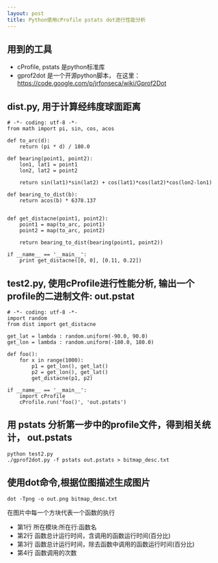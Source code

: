```yaml
---
layout: post
title: Python使用cProfile pstats dot进行性能分析
---
```


## 用到的工具

  * cProfile, pstats 是python标准库 
  * gprof2dot 是一个开源python脚本， 在这里： <https://code.google.com/p/jrfonseca/wiki/Gprof2Dot>

## dist.py, 用于计算经纬度球面距离

    # -*- coding: utf-8 -*-
    from math import pi, sin, cos, acos
    
    def to_arc(d):
        return (pi * d) / 180.0
    
    def bearing(point1, point2):
        lon1, lat1 = point1
        lon2, lat2 = point2
    
        return sin(lat1)*sin(lat2) + cos(lat1)*cos(lat2)*cos(lon2-lon1)
    
    def bearing_to_dist(b):
        return acos(b) * 6378.137
        
    
    def get_distacne(point1, point2):
        point1 = map(to_arc, point1)
        point2 = map(to_arc, point2)
    
        return bearing_to_dist(bearing(point1, point2))
    
    if __name__ == '__main__':
        print get_distacne([0, 0], [0.11, 0.22])
    

## test2.py, 使用cProfile进行性能分析, 输出一个profile的二进制文件: out.pstat

    # -*- coding: utf-8 -*-
    import random
    from dist import get_distacne
    
    get_lat = lambda : random.uniform(-90.0, 90.0)
    get_lon = lambda : random.uniform(-180.0, 180.0)
    
    def foo():
        for x in range(1000):
            p1 = get_lon(), get_lat()
            p2 = get_lon(), get_lat()
            get_distacne(p1, p2)
    
    if __name__ == '__main__':
        import cProfile
        cProfile.run('foo()', 'out.pstats')
    

## 用 pstats 分析第一步中的profile文件，得到相关统计， out.pstats

    python test2.py
    ./gprof2dot.py -f pstats out.pstats > bitmap_desc.txt

## 使用dot命令,根据位图描述生成图片
    
    dot -Tpng -o out.png bitmap_desc.txt


在图片中每一个方块代表一个函数的执行

  * 第1行 所在模块:所在行:函数名 
  * 第2行 函数总计运行时间，含调用的函数运行时间(百分比) 
  * 第3行 函数总计运行时间，除去函数中调用的函数运行时间(百分比) 
  * 第4行 函数调用的次数 
